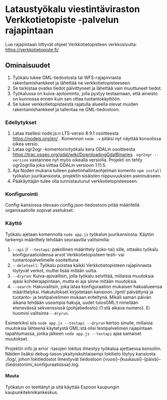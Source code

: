 # Lataustyökalu viestintäviraston Verkkotietopiste -palvelun rajapintaan

Lue rajapintaan liittyvät ohjeet Verkkotietopisteen verkkosivulta: https://verkkotietopiste.fi/

## Ominaisuudet
1. Työkalu lukee GML-tiedostosta tai WFS-rajapinnasta rakentamishankkeet ja lähettää ne verkkotietopisteeseen.
2. Se tarkistaa ovatko tiedot päivittyneet ja lähettää vain muuttuneet tiedot.
3.  Työkalussa on kuiva-ajotoiminto, jolla pystyy testaamaan, että aineisto on kunnossa ennen kuin sen ottaa tuotantokäyttöön.
4. Se lukee verkkotietopisteestä rajatulla alueella olevat muiden rakentamishankkeet ja tallentaa ne GML-tiedostoon.

### Edellytykset
1. Lataa itsellesi node.js:n LTS-versio 8.9.1 osoitteesta https://nodejs.org/en/ . Komennon `node -v` pitäisi nyt näyttää konsolissa oikea versio. 
2. Lataa ogr2ogr -komentorivityökalu kera GDALin osoitteesta https://trac.osgeo.org/gdal/wiki/DownloadingGdalBinaries . `ogr2ogr --version` vastannee nyt myös oikealla versiolla. Projekti on tehty ogr2ogrilla joka viittaa GDALin versioon 1.11.5.
3. Aja Noden mukana tulleen paketinhallintaohjelman komento `npm install` työkalun juurikansiosta, projektin sisäisten riippuvuuksien asennukseen.
4. Pääkäyttäjän tulee olla tunnistautunut verkkotietopisteeseen.

### Konfigurointi
Config-kansiossa olevaan config.json-tiedostoon pitää määritellä organisaatiolle sopivat asetukset.

### Käyttö
Työkalu ajetaan komennolla `node app.js` työkalun juurikansiosta. Käytön tarkempi määrittely tehdään seuraavilla valitsimilla:
1. `--api` // `--testapi`: pakollinen määrittely (joko-tai) sille, ottaako työkalu konfiguraatioidensa arvot Verkkotietopisteen testi- vai tuotantopalvelimelle osoitettuna
2. `--deleteall`: Työkalu poistaa kaikki Verkkotietopisteen rajapinnasta löytyvät verkot, muttei lisää mitään uutta.
3. `--dryrun`: Kuiva-ajovalitsin, jolla työkalu selvittää, millaisia muutoksia ajaisi kohderajapintaan, mutta ei aja sinne mitään muutoksia.
4. `--search`: Hakuvalitsin, joka lataa konfiguraation mukaisen hakualueensa määrittelyksi. Hakutulokset kirjoitetaan kansioon ./gml/ päivättynä ja tuotanto- ja testipalvelimen mukaan eriteltynä. Mikäli saman päivän aikana tehdään useampia hakuja, uudet tulosGML:t nimetään etenevässä sekvenssissä {pohjatiedosto}.{1:stä alkava numero}. Ei huomioi valitsinta `--dryrun`.  

Esimerkiksi siis `node app.js --testapi --dryrun` kertoo sinulle, millaisia muutoksia lähteenä käytetystä GML:stä olisi testipalvelimen rajapintaan tapahtumassa, jonka jälkeen `node app.js --testapi` ajaa samaiset muutokset. 

Projektin info ja error -tasojen lokitus ilmestyy työkalua ajettaessa konsoliin. Näiden lisäksi debug-tason yksityiskohtaisempi lokitieto löytyy kansiosta ./log/, johon lokitiedostot ilmestyvät tiedostoon {vuosi}-{kuukausi}-{päivä}-{tiedostonimi_konfiguraatiossa}.log.

#### Muuta
Työkalun on teettänyt ja sitä käyttää Espoon kaupungin kaupunkitekniikankeskus.
